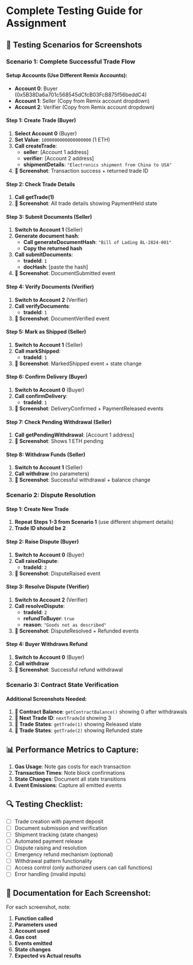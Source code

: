 # Complete Testing Guide for Assignment

## 🎯 Testing Scenarios for Screenshots

### **Scenario 1: Complete Successful Trade Flow**

#### **Setup Accounts (Use Different Remix Accounts):**
- **Account 0**: Buyer (0x5B38Da6a701c568545dCfcB03FcB875f56beddC4)
- **Account 1**: Seller (Copy from Remix account dropdown)
- **Account 2**: Verifier (Copy from Remix account dropdown)

#### **Step 1: Create Trade (Buyer)**
1. **Select Account 0** (Buyer)
2. **Set Value**: `1000000000000000000` (1 ETH)
3. **Call createTrade**:
   - **seller**: [Account 1 address]
   - **verifier**: [Account 2 address]
   - **shipmentDetails**: `"Electronics shipment from China to USA"`
4. **📸 Screenshot**: Transaction success + returned trade ID

#### **Step 2: Check Trade Details**
1. **Call getTrade(1)**
2. **📸 Screenshot**: All trade details showing PaymentHeld state

#### **Step 3: Submit Documents (Seller)**
1. **Switch to Account 1** (Seller)
2. **Generate document hash**:
   - **Call generateDocumentHash**: `"Bill of Lading BL-2024-001"`
   - **Copy the returned hash**
3. **Call submitDocuments**:
   - **tradeId**: `1`
   - **docHash**: [paste the hash]
4. **📸 Screenshot**: DocumentSubmitted event

#### **Step 4: Verify Documents (Verifier)**
1. **Switch to Account 2** (Verifier)
2. **Call verifyDocuments**:
   - **tradeId**: `1`
3. **📸 Screenshot**: DocumentVerified event

#### **Step 5: Mark as Shipped (Seller)**
1. **Switch to Account 1** (Seller)
2. **Call markShipped**:
   - **tradeId**: `1`
3. **📸 Screenshot**: MarkedShipped event + state change

#### **Step 6: Confirm Delivery (Buyer)**
1. **Switch to Account 0** (Buyer)
2. **Call confirmDelivery**:
   - **tradeId**: `1`
3. **📸 Screenshot**: DeliveryConfirmed + PaymentReleased events

#### **Step 7: Check Pending Withdrawal (Seller)**
1. **Call getPendingWithdrawal**: [Account 1 address]
2. **📸 Screenshot**: Shows 1 ETH pending

#### **Step 8: Withdraw Funds (Seller)**
1. **Switch to Account 1** (Seller)
2. **Call withdraw** (no parameters)
3. **📸 Screenshot**: Successful withdrawal + balance change

### **Scenario 2: Dispute Resolution**

#### **Step 1: Create New Trade**
1. **Repeat Steps 1-3 from Scenario 1** (use different shipment details)
2. **Trade ID should be 2**

#### **Step 2: Raise Dispute (Buyer)**
1. **Switch to Account 0** (Buyer)
2. **Call raiseDispute**:
   - **tradeId**: `2`
3. **📸 Screenshot**: DisputeRaised event

#### **Step 3: Resolve Dispute (Verifier)**
1. **Switch to Account 2** (Verifier)
2. **Call resolveDispute**:
   - **tradeId**: `2`
   - **refundToBuyer**: `true`
   - **reason**: `"Goods not as described"`
3. **📸 Screenshot**: DisputeResolved + Refunded events

#### **Step 4: Buyer Withdraws Refund**
1. **Switch to Account 0** (Buyer)
2. **Call withdraw**
3. **📸 Screenshot**: Successful refund withdrawal

### **Scenario 3: Contract State Verification**

#### **Additional Screenshots Needed:**
1. **📸 Contract Balance**: `getContractBalance()` showing 0 after withdrawals
2. **📸 Next Trade ID**: `nextTradeId` showing 3
3. **📸 Trade States**: `getTrade(1)` showing Released state
4. **📸 Trade States**: `getTrade(2)` showing Refunded state

## 📊 **Performance Metrics to Capture:**

1. **Gas Usage**: Note gas costs for each transaction
2. **Transaction Times**: Note block confirmations
3. **State Changes**: Document all state transitions
4. **Event Emissions**: Capture all emitted events

## 🔍 **Testing Checklist:**

- [ ] Trade creation with payment deposit
- [ ] Document submission and verification
- [ ] Shipment tracking (state changes)
- [ ] Automated payment release
- [ ] Dispute raising and resolution
- [ ] Emergency refund mechanism (optional)
- [ ] Withdrawal pattern functionality
- [ ] Access control (only authorized users can call functions)
- [ ] Error handling (invalid inputs)

## 📝 **Documentation for Each Screenshot:**

For each screenshot, note:
1. **Function called**
2. **Parameters used**
3. **Account used**
4. **Gas cost**
5. **Events emitted**
6. **State changes**
7. **Expected vs Actual results**
